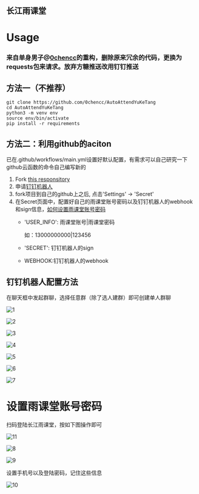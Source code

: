 ## 长江雨课堂 ##
# Usage
### 来自单身男子@[0chencc](https://github.com/0Chencc)的重构，删除原来冗余的代码，更换为requests包来请求。放弃方糖推送改用钉钉推送

## 方法一（不推荐）
```shell
git clone https://github.com/0chencc/AutoAttendYuKeTang
cd AutoAttendYuKeTang
python3 -m venv env
source env/bin/activate
pip install -r requirements
```

## 方法二：利用github的aciton
已在.github/workflows/main.yml设置好默认配置，有需求可以自己研究一下github云函数的命令自己编写新的

1. Fork [this responsitory](https://github.com/0chencc/AutoAttendYuKeTang)
2. 申请[钉钉机器人](#钉钉机器人配置方法)
3. fork项目到自己的github上之后, 点击'Settings' ->  'Secret'
4. 在Secret页面中，配置好自己的雨课堂账号密码以及钉钉机器人的webhook和sign信息，[如何设置雨课堂账号密码](#设置雨课堂账号密码)
   - 'USER_INFO': 雨课堂账号|雨课堂密码
   
     如：13000000000|123456
   
   - 'SECRET': 钉钉机器人的sign
   
   - WEBHOOK:钉钉机器人的webhook



## 钉钉机器人配置方法

在聊天框中发起群聊，选择任意群（除了选人建群）即可创建单人群聊

![1](img/1.png)

![2](img/2.png)

![3](img/3.png)

![4](img/4.png)

![5](img/5.png)

![6](img/6.png)

![7](img/7.png)

# 设置雨课堂账号密码

扫码登陆长江雨课堂，按如下图操作即可

![11](img/11.png)

![8](img/8.png)

![9](img/9.png)

设置手机号以及登陆密码，记住这些信息

![10](img/10.png)
